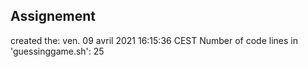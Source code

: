 ## Assignement
created the: ven. 09 avril 2021 16:15:36 CEST
Number of code lines in 'guessinggame.sh': 25
